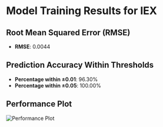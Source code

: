 # Model Training Results for IEX

## Root Mean Squared Error (RMSE)
- **RMSE**: 0.0044

## Prediction Accuracy Within Thresholds
- **Percentage within ±0.01**: 96.30%
- **Percentage within ±0.05**: 100.00%

## Performance Plot
![Performance Plot](../imgs/IEX.png)
